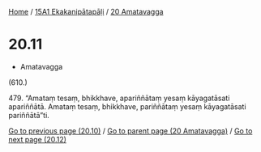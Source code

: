 
[Home](/) / [15A1 Ekakanipātapāḷi](../../15A1.md) / [20 Amatavagga](../20.md)

# 20.11

* Amatavagga

(610.)

479\. “Amataṃ tesaṃ, bhikkhave, apariññātaṃ yesaṃ kāyagatāsati apariññātā. Amataṃ tesaṃ, bhikkhave, pariññātaṃ yesaṃ kāyagatāsati pariññātā”ti.

[Go to previous page (20.10)](20.10.md) / [Go to parent page (20 Amatavagga)](../20.md) / [Go to next page (20.12)](20.12.md)


